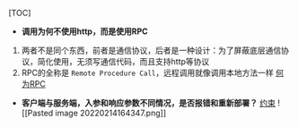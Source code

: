 [TOC]

* **调用为何不使用http，而是使用RPC**
1. 两者不是同个东西，前者是通信协议，后者是一种设计：为了屏蔽底层通信协议，简化使用，无须写通信代码，而且支持http等协议
2. RPC的全称是 `Remote Procedure Call`，远程调用就像调用本地方法一样
[何为RPC](https://github.com/Snailclimb/JavaGuide/blob/main/docs/distributed-system/rpc/dubbo.md#%E4%BD%95%E4%B8%BA-rpc)

* **客户端与服务端，入参和响应参数不同情况，是否报错和重新部署？**
[约束](https://dubbo.apache.org/zh/docs/references/protocols/dubbo/#%E7%BA%A6%E6%9D%9F)
![[Pasted image 20220214164347.png]]
